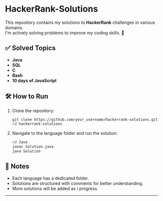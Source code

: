 # HackerRank-Solutions
This repository contains my solutions to **HackerRank** challenges in various domains.  
I'm actively solving problems to improve my coding skills. 🚀  

## ✅ Solved Topics  

- **Java**  
- **SQL**  
- **C**  
- **Bash**
- **10 days of JavaScript**

## 🛠 How to Run  

1. Clone the repository:  
   ```bash
   git clone https://github.com/your_username/hackerrank-solutions.git
   cd hackerrank-solutions
   ```
2. Navigate to the language folder and run the solution:  
   ```bash
   cd Java
   javac Solution.java
   java Solution
   ```

## 📌 Notes  

- Each language has a dedicated folder.  
- Solutions are structured with comments for better understanding.  
- More solutions will be added as I progress.  

---
